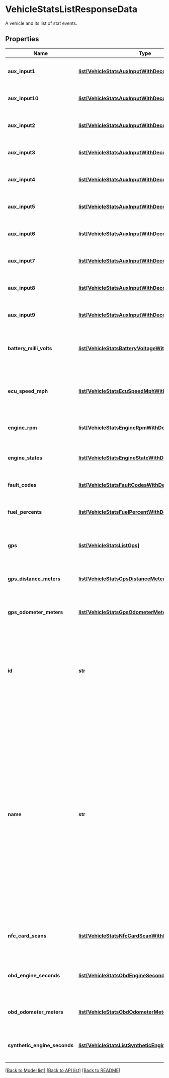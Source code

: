 # VehicleStatsListResponseData

A vehicle and its list of stat events.
## Properties
Name | Type | Description | Notes
------------ | ------------- | ------------- | -------------
**aux_input1** | [**list[VehicleStatsAuxInputWithDecoration]**](VehicleStatsAuxInputWithDecoration.md) | A list of auxiliary equipment states. | [optional] 
**aux_input10** | [**list[VehicleStatsAuxInputWithDecoration]**](VehicleStatsAuxInputWithDecoration.md) | A list of auxiliary equipment states. | [optional] 
**aux_input2** | [**list[VehicleStatsAuxInputWithDecoration]**](VehicleStatsAuxInputWithDecoration.md) | A list of auxiliary equipment states. | [optional] 
**aux_input3** | [**list[VehicleStatsAuxInputWithDecoration]**](VehicleStatsAuxInputWithDecoration.md) | A list of auxiliary equipment states. | [optional] 
**aux_input4** | [**list[VehicleStatsAuxInputWithDecoration]**](VehicleStatsAuxInputWithDecoration.md) | A list of auxiliary equipment states. | [optional] 
**aux_input5** | [**list[VehicleStatsAuxInputWithDecoration]**](VehicleStatsAuxInputWithDecoration.md) | A list of auxiliary equipment states. | [optional] 
**aux_input6** | [**list[VehicleStatsAuxInputWithDecoration]**](VehicleStatsAuxInputWithDecoration.md) | A list of auxiliary equipment states. | [optional] 
**aux_input7** | [**list[VehicleStatsAuxInputWithDecoration]**](VehicleStatsAuxInputWithDecoration.md) | A list of auxiliary equipment states. | [optional] 
**aux_input8** | [**list[VehicleStatsAuxInputWithDecoration]**](VehicleStatsAuxInputWithDecoration.md) | A list of auxiliary equipment states. | [optional] 
**aux_input9** | [**list[VehicleStatsAuxInputWithDecoration]**](VehicleStatsAuxInputWithDecoration.md) | A list of auxiliary equipment states. | [optional] 
**battery_milli_volts** | [**list[VehicleStatsBatteryVoltageWithDecoration]**](VehicleStatsBatteryVoltageWithDecoration.md) | A list of battery levels in milliVolts for the given vehicle. | [optional] 
**ecu_speed_mph** | [**list[VehicleStatsEcuSpeedMphWithDecoration]**](VehicleStatsEcuSpeedMphWithDecoration.md) | A list of the speeds of the vehicle in miles per hour, as reported by the ECU. | [optional] 
**engine_rpm** | [**list[VehicleStatsEngineRpmWithDecoration]**](VehicleStatsEngineRpmWithDecoration.md) | A list engine RPM values for the given vehicle. | [optional] 
**engine_states** | [**list[VehicleStatsEngineStateWithDecoration]**](VehicleStatsEngineStateWithDecoration.md) | A list of engine state events for the given vehicle. | [optional] 
**fault_codes** | [**list[VehicleStatsFaultCodesWithDecoration]**](VehicleStatsFaultCodesWithDecoration.md) | A list of engine fault codes. | [optional] 
**fuel_percents** | [**list[VehicleStatsFuelPercentWithDecoration]**](VehicleStatsFuelPercentWithDecoration.md) | A list of fuel percentage readings for the given vehicle. | [optional] 
**gps** | [**list[VehicleStatsListGps]**](VehicleStatsListGps.md) | A list of GPS location events for the given vehicles. | [optional] 
**gps_distance_meters** | [**list[VehicleStatsGpsDistanceMetersWithDecoration]**](VehicleStatsGpsDistanceMetersWithDecoration.md) | A list of GPS distance events for the given vehicle. | [optional] 
**gps_odometer_meters** | [**list[VehicleStatsGpsOdometerMetersWithDecoration]**](VehicleStatsGpsOdometerMetersWithDecoration.md) | A list of GPS odometer events for the given vehicle. | [optional] 
**id** | **str** | The unique Samsara ID of the Vehicle. This is automatically generated when the Vehicle object is created. It cannot be changed. | [optional] 
**name** | **str** | The human-readable name of the Vehicle. This is set by a fleet administrator and will appear in both Samsara’s cloud dashboard as well as the Samsara Driver mobile app. **By default**, this name is the serial number of the Samsara Vehicle Gateway. It can be set or updated through the Samsara Dashboard or through the API at any time. | [optional] 
**nfc_card_scans** | [**list[VehicleStatsNfcCardScanWithDecoration]**](VehicleStatsNfcCardScanWithDecoration.md) | A list of NFC cards that were scanned for the given vehicles. | [optional] 
**obd_engine_seconds** | [**list[VehicleStatsObdEngineSecondsWithDecoration]**](VehicleStatsObdEngineSecondsWithDecoration.md) | A list of OBD engine seconds readings for the given vehicle. | [optional] 
**obd_odometer_meters** | [**list[VehicleStatsObdOdometerMetersWithDecoration]**](VehicleStatsObdOdometerMetersWithDecoration.md) | A list of OBD odometer readings for the given vehicle. | [optional] 
**synthetic_engine_seconds** | [**list[VehicleStatsListSyntheticEngineSeconds]**](VehicleStatsListSyntheticEngineSeconds.md) | A list of synthetic engine seconds values. | [optional] 

[[Back to Model list]](../README.md#documentation-for-models) [[Back to API list]](../README.md#documentation-for-api-endpoints) [[Back to README]](../README.md)


